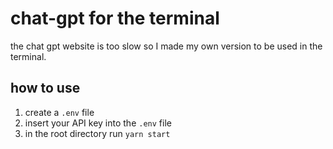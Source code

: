 # chat-gpt for the terminal

the chat gpt website is too slow so I made my own version to be used in the terminal.

## how to use

1) create a `.env` file
2) insert your API key into the `.env` file
3) in the root directory run `yarn start`

